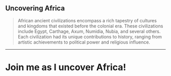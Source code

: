 ## Uncovering Africa

> African ancient civilizations encompass a rich tapestry of cultures and kingdoms that existed before the colonial era. These civilizations include Egypt, Carthage, Axum, Numidia, Nubia, and several others. Each civilization had its unique contributions to history, ranging from artistic achievements to political power and religious influence.

---

# Join me as I uncover Africa!


